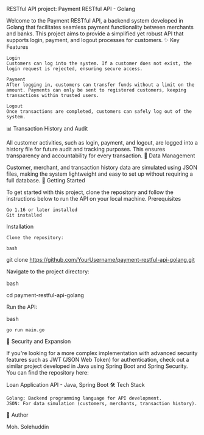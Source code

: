 RESTful API project:
Payment RESTful API - Golang

Welcome to the Payment RESTful API, a backend system developed in Golang that facilitates seamless payment functionality between merchants and banks. This project aims to provide a simplified yet robust API that supports login, payment, and logout processes for customers.
✨ Key Features

    Login
    Customers can log into the system. If a customer does not exist, the login request is rejected, ensuring secure access.

    Payment
    After logging in, customers can transfer funds without a limit on the amount. Payments can only be sent to registered customers, keeping transactions within trusted users.

    Logout
    Once transactions are completed, customers can safely log out of the system.

📊 Transaction History and Audit

All customer activities, such as login, payment, and logout, are logged into a history file for future audit and tracking purposes. This ensures transparency and accountability for every transaction.
💾 Data Management

Customer, merchant, and transaction history data are simulated using JSON files, making the system lightweight and easy to set up without requiring a full database.
🚀 Getting Started

To get started with this project, clone the repository and follow the instructions below to run the API on your local machine.
Prerequisites

    Go 1.16 or later installed
    Git installed

Installation

    Clone the repository:

    bash

git clone https://github.com/YourUsername/payment-restful-api-golang.git

Navigate to the project directory:

bash

cd payment-restful-api-golang

Run the API:

bash

    go run main.go

🔐 Security and Expansion

If you're looking for a more complex implementation with advanced security features such as JWT (JSON Web Token) for authentication, check out a similar project developed in Java using Spring Boot and Spring Security. You can find the repository here:

Loan Application API - Java, Spring Boot
🛠️ Tech Stack

    Golang: Backend programming language for API development.
    JSON: For data simulation (customers, merchants, transaction history).

👤 Author

Moh. Solehuddin
